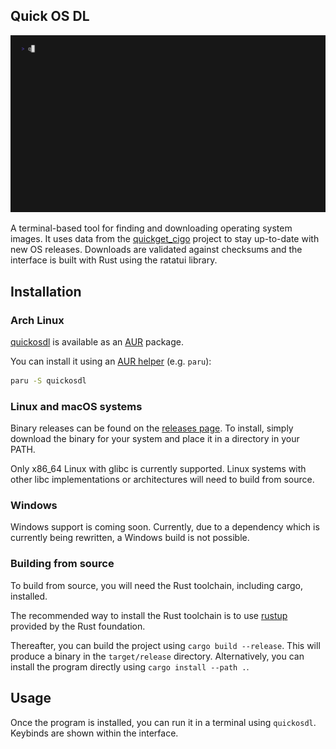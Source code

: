 ## Quick OS DL

![Preview](/.github/preview.gif)

A terminal-based tool for finding and downloading operating system images. It uses data from the [quickget_cigo](https://github.com/lj3954/quickget_cigo) project to stay up-to-date with new OS releases. Downloads are validated against checksums and the interface is built with Rust using the ratatui library.

## Installation

### Arch Linux

[quickosdl](https://aur.archlinux.org/packages/quickosdl) is available as an [AUR](https://aur.archlinux.org) package.

You can install it using an [AUR helper](https://wiki.archlinux.org/title/AUR_helpers) (e.g. `paru`):

```sh
paru -S quickosdl
```

### Linux and macOS systems

Binary releases can be found on the [releases page](https://github.com/lj3954/quickosdl/releases).
To install, simply download the binary for your system and place it in a directory in your PATH.

Only x86_64 Linux with glibc is currently supported. Linux systems with other libc implementations
or architectures will need to build from source.

### Windows

Windows support is coming soon. Currently, due to a dependency which is currently being rewritten,
a Windows build is not possible.

### Building from source

To build from source, you will need the Rust toolchain, including cargo, installed.

The recommended way to install the Rust toolchain is to use [rustup](https://rustup.rs) provided by the Rust foundation.

Thereafter, you can build the project using `cargo build --release`.
This will produce a binary in the `target/release` directory.
Alternatively, you can install the program directly using `cargo install --path .`.

## Usage

Once the program is installed, you can run it in a terminal using `quickosdl`.
Keybinds are shown within the interface.
